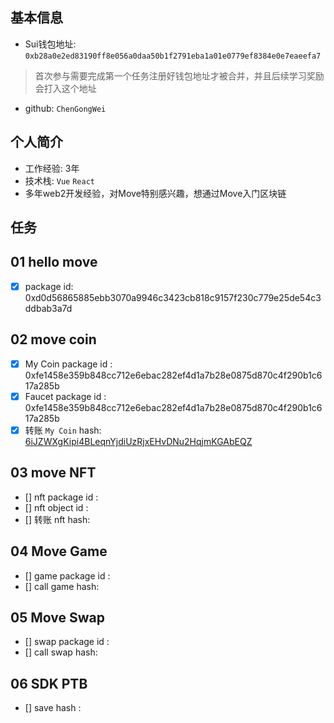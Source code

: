 ## 基本信息
- Sui钱包地址: `0xb28a0e2ed83190ff8e056a0daa50b1f2791eba1a01e0779ef8384e0e7eaeefa7`
> 首次参与需要完成第一个任务注册好钱包地址才被合并，并且后续学习奖励会打入这个地址
- github: `ChenGongWei`

## 个人简介
- 工作经验: 3年
- 技术栈: `Vue` `React`
- 多年web2开发经验，对Move特别感兴趣，想通过Move入门区块链

## 任务

##   01 hello move  
- [x] package id: 0xd0d56865885ebb3070a9946c3423cb818c9157f230c779e25de54c3ddbab3a7d

##   02 move coin
- [x] My Coin package id : 0xfe1458e359b848cc712e6ebac282ef4d1a7b28e0875d870c4f290b1c617a285b
- [x] Faucet package id : 0xfe1458e359b848cc712e6ebac282ef4d1a7b28e0875d870c4f290b1c617a285b
- [x] 转账 `My Coin` hash: [6iJZWXgKipi4BLeqnYjdiUzRjxEHvDNu2HqjmKGAbEQZ](https://suiscan.xyz/testnet/tx/6iJZWXgKipi4BLeqnYjdiUzRjxEHvDNu2HqjmKGAbEQZ)

##   03 move NFT
- [] nft package id :
- [] nft object id : 
- [] 转账 nft  hash:

##   04 Move Game
- [] game package id :
- [] call game hash:

##   05 Move Swap
- [] swap package id :
- [] call swap hash:

##   06 SDK PTB
- [] save hash :
